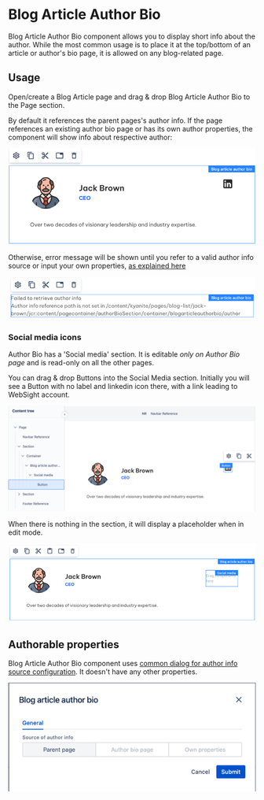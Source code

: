 # Blog Article Author Bio

[//]: # (TODO add initial Kyanite version)
[//]: # (TODO add component groups info)

Blog Article Author Bio component allows you to display short info about the author.
While the most common usage is to place it at the top/bottom of an article or author's bio page, 
it is allowed on any blog-related page.

## Usage

Open/create a Blog Article page and drag & drop Blog Article Author Bio to the Page section.

By default it references the parent pages's author info. 
If the page references an existing author bio page or has its own author properties, the component will show info about respective author:

<p align="center" width="100%">
    <img src="./_images/blogarticleauthorbio-initial.png">
</p>

Otherwise, error message will be shown until you refer to a valid author info source or input your own properties, <a href="../../authorinfo/example">as explained here</a>

<p align="center" width="100%">
    <img src="./_images/blogarticleauthorbio-error.png">
</p>

### <a name="socialmedia">Social media icons</a>

Author Bio has a 'Social media' section.
It is editable _only on Author Bio page_ and is read-only on all the other pages.

You can drag & drop Buttons into the Social Media section.
Initially you will see a Button with no label and linkedin icon there, with a link leading to WebSight account.

<p align="center" width="100%">
    <img src="./_images/blogarticleauthorbio-structure.png">
</p>

When there is nothing in the section, it will display a placeholder when in edit mode.

<p align="center" width="100%">
    <img src="./_images/blogarticleauthorbio-socialmedia-empty.png">
</p>

## Authorable properties

Blog Article Author Bio component uses <a href="../../authorinfo#config">common dialog for author info source configuration</a>.
It doesn't have any other properties. 

<p align="center" width="100%">
    <img src="./_images/blogarticleauthorbio-dialog.png">
</p>
